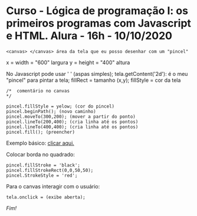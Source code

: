 
# Curso - Lógica de programação I: os primeiros programas com Javascript e HTML. Alura - 16h - 10/10/2020
  

    <canvas> </canvas> área da tela que eu posso desenhar com um "pincel"
   
   x = width = "600" largura
   y = height = "400" altura
   
No Javascript pode usar ' ' (aspas simples);
tela.getContent('2d'): é o meu "pincel" para pintar a tela;
fillRect = tamanho (x,y);
fillStyle = cor da tela

    /*  comentário no canvas
    */
    
    pincel.fillStyle = yelow; (cor do pincel)
    pincel.beginPath(); (novo caminho)
    pincel.moveTo(300,200); (mover a partir do ponto)
    pincel.lineTo(200,400); (cria linha até os pontos)
    pincel.lineTo(400,400); (cria linha até os pontos)
    pincel.fill(); (preencher)

Exemplo básico: [clicar aqui.](https://developer.mozilla.org/pt-BR/docs/Web/API/Canvas_API)

Colocar borda no quadrado:

    pincel.fillStroke = 'black';
    pincel.fillStrokeRect(0,0,50,50);
    pincel.StrokeStyle = 'red';

Para o canvas interagir com o usuário:

    tela.onclick = (exibe aberta);
   *Fim!*
